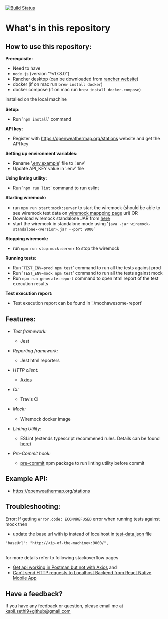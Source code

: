 [![Build Status](https://travis-ci.org/kapilsethi/poc-api-testing-with-node-js.png)](https://travis-ci.org/kapilsethi/poc-api-testing-with-node-js)

# **What's in this repository**

## **How to use this repository:**

**Prerequisite:**

- Need to have
- `node.js` (version "^v17.8.0")
- Rancher desktop (can be downloaded from [rancher website](https://rancherdesktop.io/))
- docker (if on mac run `brew install docker`)
- docker compose (if on mac run `brew install docker-compose`)

installed on the local machine

**Setup:**

- Run '`npm install`' command

**API key:**

- Register with https://openweathermap.org/stations website and get the API key

**Setting up environment variables:**

- Rename '[.env.example](https://github.com/kapilsethi/poc-api-testing-with-node-js/blob/master/.env.example)' file to '.env'
- Update API_KEY value in '.env' file

**Using linting utility:**

- Run '`npm run lint`' command to run eslint

**Starting wiremock:**

- run `npm run start:mock:server` to start the wiremock (should be able to see wiremock test data on [wiremock mappping page](http://localhost:9000/__admin/mappings) url) OR
- Download wiremock standalone JAR from [here](http://wiremock.org/docs/download-and-installation/)
- start the wiremock in standalone mode using '`java -jar wiremock-standalone-<version>.jar --port 9000`'

**Stopping wiremock:**

- run `npm run stop:mock:server` to stop the wiremock

**Running tests:**

- Run '`TEST_ENV=prod npm test`' command to run all the tests against prod
- Run '`TEST_ENV=mock npm test`' command to run all the tests against mock
- Run `npm run generate:report` command to open html report of the test execution results

**Test execution report:**

- Test execution report can be found in './mochawesome-report'

## **Features:**

- _Test framework:_

  - Jest

- _Reporting framework:_

  - Jest html reporters

- _HTTP client:_

  - [Axios](https://github.com/axios/axios)

- _CI:_

  - Travis CI

- _Mock:_

  - Wiremock docker image

- _Linting Utility:_

  - ESLint (extends typescript recommened rules. Details can be found [here](https://github.com/typescript-eslint/typescript-eslint/tree/master/packages/eslint-plugin))

- _Pre-Commit hook:_
  - [pre-commit](https://www.npmjs.com/package/pre-commit) npm package to run linting utility before commit

## **Example API:**

- https://openweathermap.org/stations

## **Troubleshooting:**

Error: If getting `error.code: ECONNREFUSED` error when running tests against mock then

- update the base url with ip instead of localhost in [test-data.json](https://github.com/kapilsethi/poc-api-testing-with-node-js/blob/master/test-data/test-data.json) file <br />

`"baseUrl": "http://<ip-of-the-machine>:9000/",`

<br /> for more details refer to following stackoverflow pages

- [Get api working in Postman but not with Axios](https://stackoverflow.com/questions/70744842/get-api-working-in-postman-but-not-with-axios) and
- [Can't send HTTP requests to Localhost Backend from React Native Mobile App](https://stackoverflow.com/questions/70547373/cant-send-http-requests-to-localhost-backend-from-react-native-mobile-app)

## **Have a feedback?**

If you have any feedback or question, please email me at kapil.sethi9+github@gmail.com
